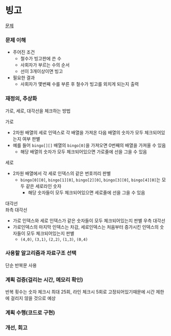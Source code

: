# 빙고
[문제](https://www.acmicpc.net/problem/2578)

### 문제 이해
- 주어진 조건  
  - 철수가 빙고판에 쓴 수  
  - 사회자가 부르는 수의 순서  
  - 선이 3개이상이면 빙고
- 필요한 결과  
  - 사회자가 몇번째 수를 부른 후 철수가 빙고를 외치게 되는지 출력

### 재정의, 추상화
가로, 세로, 대각선을 체크하는 방법  

가로  
  - 2차원 배열의 세로 인덱스로 각 배열을 가져온 다음 배열의 숫자가 모두 체크되어있는지 여부 판별
  - 예를 들어 `bingo[][]` 배열의 `bingo[0]`을 가져오면 0번째의 배열을 가져올 수 있음  
    - 해당 배열의 숫자가 모두 체크되어있으면 가로줄에 선을 그을 수 있음  

세로  
  - 2차원 배열에서 각 세로 인덱스의 같은 번호끼리 판별  
    - `bingo[0][0]`, `bingo[1][0]`, `bingo[2][0]`, `bingo[3][0]`, `bingo[4][0]`는 모두 같은 세로라인 숫자  
      - 해당 숫자들이 모두 체크되어있으면 세로줄에 선을 그을 수 있음  

대각선  
좌측 대각선
  - 가로 인덱스와 세로 인덱스가 같은 숫자들이 모두 체크되어있는지 판별
우측 대각선  
  - 가로인덱스의 마지막 인덱스는 차감, 세로인덱스는 처음부터 증가시킨 인덱스의 숫자들이 모두 체크되어있는지 판별  
    - `(4,0)`, `(3,1)`, `(2,2)`, `(1,3)`, `(0,4)`  

### 사용할 알고리즘과 자료구조 선택
단순 반복문 사용

### 계획 검증(걸리는 시간, 메모리 확인)
반복 횟수는 숫자 체크시 최대 25회, 라인 체크시 5회로 고정되어있기때문에 시간 제한에 걸리지 않을 것으로 예상

### 계획 수행(코드로 구현)

### 개선, 회고
